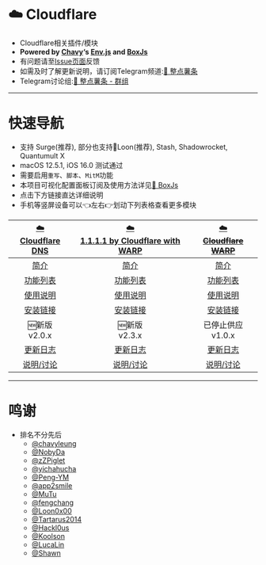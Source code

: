 # ☁️ Cloudflare
  * Cloudflare相关插件/模块
  * **Powered by [Chavy](https://github.com/chavyleung)‘s [Env.js](https://github.com/chavyleung/scripts/blob/master/Env.js) and [BoxJs](https://chavyleung.gitbook.io/boxjs/)**
  * 有问题请至[Issue页面](https://github.com/VirgilClyne/Cloudflare/issues)反馈
  * 如需及时了解更新说明，请订阅Telegram频道:[🍟 整点薯条](https://t.me/GetSomeFriesChannel)
  * Telegram讨论组:[🍟 整点薯条 - 群组](https://t.me/GetSomeFries)

---
# 快速导航
  * 支持 Surge(推荐), 部分也支持🎈Loon(推荐), Stash, Shadowrocket, Quantumult X
  * macOS 12.5.1, iOS 16.0 测试通过
  * 需要启用`重写`、`脚本`、`MitM`功能
  * 本项目可视化配置面板订阅及使用方法详见[🧰 BoxJs](../../wiki/🧰-BoxJs)
  * 点击下方链接直达详细说明
  * 手机等竖屏设备可以👈左右👉划动下列表格查看更多模块

| [☁️<br>Cloudflare DNS](../../wiki/☁-Cloudflare-DNS) | [☁️<br>1.1.1.1 by Cloudflare with WARP](../../wiki/☁-1.1.1.1-by-Cloudflare-with-WARP) | [☁️<br>~~Cloudflare WARP~~](../../wiki/☁-Cloudflare-WARP) |
| :---: | :---: | :---: |
| [简介](../../wiki/☁-Cloudflare-DNS#简介) | [简介](../../wiki/☁-1.1.1.1-by-Cloudflare-with-WARP#简介) | [简介](../../wiki/☁-Cloudflare-WARP#简介) |
| [功能列表](../../wiki/☁-Cloudflare-DNS#功能列表) | [功能列表](../../wiki/☁-1.1.1.1-by-Cloudflare-with-WARP#功能列表) | [功能列表](../../wiki/☁-Cloudflare-WARP#功能列表) |
| [使用说明](../../wiki/☁-Cloudflare-DNS#使用说明) | [使用说明](../../wiki/☁-1.1.1.1-by-Cloudflare-with-WARP#使用说明) | [使用说明](../../wiki/☁-Cloudflare-WARP#使用说明) |
| [安装链接](../../wiki/☁-Cloudflare-DNS#安装链接) | [安装链接](../../wiki/☁-1.1.1.1-by-Cloudflare-with-WARP#安装链接) | [安装链接](../../wiki/☁-Cloudflare-WARP#安装链接) |
| 🆕新版<br>v2.0.x | 🆕新版<br>v2.3.x | 已停止供应<br>v1.0.x |
| [更新日志](../../wiki/☁-Cloudflare-DNS#更新日志) | [更新日志](../../wiki/☁-1.1.1.1-by-Cloudflare-with-WARP#更新日志) | [更新日志](../../wiki/☁-Cloudflare-WARP#更新日志) |
| [说明/讨论](https://t.me/GetSomeFriesChannel/) | [说明/讨论](https://t.me/GetSomeFriesChannel/142) | [说明/讨论](https://t.me/GetSomeFriesChannel/) |

---
# 鸣谢
* 排名不分先后
  * [@chavyleung](https://github.com/chavyleung)
  * [@NobyDa](https://github.com/NobyDa)
  * [@zZPiglet](https://github.com/zZPiglet)
  * [@yichahucha](https://github.com/yichahucha)
  * [@Peng-YM](https://github.com/Peng-YM)
  * [@app2smile](https://github.com/app2smile)
  * [@MuTu](https://github.com/githubdulong)
  * [@fengchang](https://github.com/fengchang)
  * [@Loon0x00](https://github.com/Loon0x00)
  * [@Tartarus2014](https://github.com/Tartarus2014)
  * [@Hackl0us](https://github.com/Hackl0us)
  * [@Koolson](https://github.com/Koolson)
  * [@LucaLin](https://github.com/LucaLin233)
  * [@Shawn](https://github.com/KOP-XIAO)
